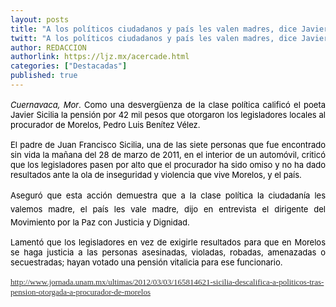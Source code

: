 ```yaml
---
layout: posts
title: "A los políticos ciudadanos y país les valen madres, dice Javier Sicilia"
twitt: "A los políticos ciudadanos y país les valen madres, dice Javier Sicilia"
author: REDACCION
authorlink: https://ljz.mx/acercade.html
categories: ["Destacadas"]
published: true
---
```

<p style="color: #000000; font-size: 16px; line-height: normal; text-align: justify;">
  <span style="font-size: small;"><em>Cuernavaca, Mor</em>. Como una desvergüenza de la clase política calificó el poeta Javier Sicilia la pensión por 42 mil pesos que otorgaron los legisladores locales al procurador de Morelos, Pedro Luis Benítez Vélez.</span>
</p>

<p style="color: #000000; font-size: 16px; line-height: normal; text-align: justify;">
  <span style="font-size: small;">El padre de Juan Francisco Sicilia, una de las siete personas que fue encontrado sin vida la mañana del 28 de marzo de 2011, en el interior de un automóvil, criticó que los legisladores pasen por alto que el procurador ha sido omiso y no ha dado resultados ante la ola de inseguridad y violencia que vive Morelos, y el país.</span>
</p>

<p style="color: #000000; font-size: 16px; line-height: normal; text-align: justify;">
  <span style="font-size: small;">Aseguró que esta acción demuestra que a la clase política la ciudadanía les valemos madre, el país les vale madre, dijo en entrevista el dirigente del Movimiento por la Paz con Justicia y Dignidad.</span>
</p>

<p style="color: #000000; font-size: 16px; line-height: normal; text-align: justify;">
  <span style="font-size: small;">Lamentó que los legisladores en vez de exigirle resultados para que en Morelos se haga justicia a las personas asesinadas, violadas, robadas, amenazadas o secuestradas; hayan votado una pensión vitalicia para ese funcionario.</span>
</p>

<p style="color: #000000; font-family: Times, 'Times New Roman', serif; font-size: 16px; line-height: normal;" align="justify">
  <a href="http://www.jornada.unam.mx/ultimas/2012/03/03/165814621-sicilia-descalifica-a-politicos-tras-pension-otorgada-a-procurador-de-morelos"><span style="color: #333333;"><span style="font-size: small;">http://www.jornada.unam.mx/ultimas/2012/03/03/165814621-sicilia-descalifica-a-politicos-tras-pension-otorgada-a-procurador-de-morelos</span></span></a>
</p>
